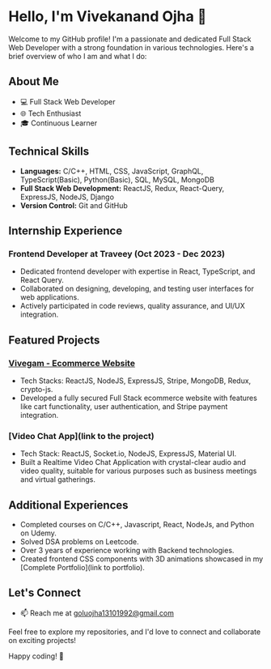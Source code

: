 # Hello, I'm Vivekanand Ojha 👋

Welcome to my GitHub profile! I'm a passionate and dedicated Full Stack Web Developer with a strong foundation in various technologies. Here's a brief overview of who I am and what I do:

## About Me
- 💻 Full Stack Web Developer
- 🌐 Tech Enthusiast
- 🎓 Continuous Learner

## Technical Skills
- **Languages:** C/C++, HTML, CSS, JavaScript, GraphQL, TypeScript(Basic), Python(Basic), SQL, MySQL, MongoDB
- **Full Stack Web Development:** ReactJS, Redux, React-Query, ExpressJS, NodeJS, Django
- **Version Control:** Git and GitHub

## Internship Experience
### Frontend Developer at Traveey (Oct 2023 - Dec 2023)
- Dedicated frontend developer with expertise in React, TypeScript, and React Query.
- Collaborated on designing, developing, and testing user interfaces for web applications.
- Actively participated in code reviews, quality assurance, and UI/UX integration.

## Featured Projects
### [Vivegam - Ecommerce Website](http://vivegam-shop.netlify.app/)
- Tech Stacks: ReactJS, NodeJS, ExpressJS, Stripe, MongoDB, Redux, crypto-js.
- Developed a fully secured Full Stack ecommerce website with features like cart functionality, user authentication, and Stripe payment integration.

### [Video Chat App](link to the project)
- Tech Stack: ReactJS, Socket.io, NodeJS, ExpressJS, Material UI.
- Built a Realtime Video Chat Application with crystal-clear audio and video quality, suitable for various purposes such as business meetings and virtual gatherings.

## Additional Experiences
- Completed courses on C/C++, Javascript, React, NodeJs, and Python on Udemy.
- Solved DSA problems on Leetcode.
- Over 3 years of experience working with Backend technologies.
- Created frontend CSS components with 3D animations showcased in my [Complete Portfolio](link to portfolio).

## Let's Connect
- 📫 Reach me at goluojha13101992@gmail.com

Feel free to explore my repositories, and I'd love to connect and collaborate on exciting projects!

Happy coding! 🚀

